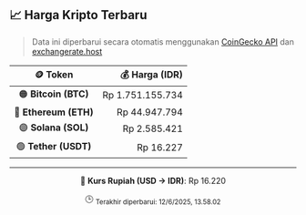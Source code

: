 

<!-- HARGA_KRIPTO -->
## 📈 Harga Kripto Terbaru

> Data ini diperbarui secara otomatis menggunakan [CoinGecko API](https://www.coingecko.com/) dan [exchangerate.host](https://exchangerate.host/)

<div align="center">

| 🪙 Token | 💰 Harga (IDR) |
|:------:|---------------:|
| 🟠 **Bitcoin (BTC)**   | Rp 1.751.155.734 |
| 🔵 **Ethereum (ETH)**  | Rp 44.947.794 |
| 🟣 **Solana (SOL)**    | Rp 2.585.421 |
| 🟢 **Tether (USDT)**   | Rp 16.227 |

---

💱 **Kurs Rupiah (USD → IDR)**: Rp 16.220

🕒 <sub>Terakhir diperbarui: 12/6/2025, 13.58.02</sub>

</div>
<!-- /HARGA_KRIPTO -->